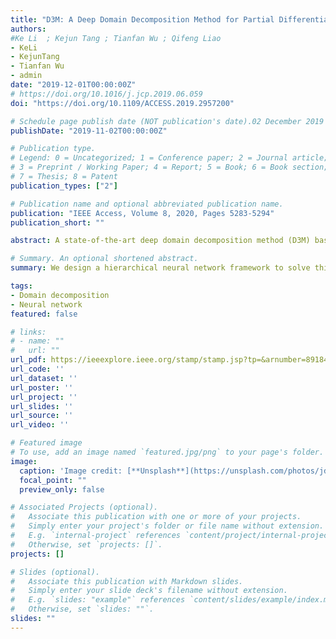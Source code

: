 ```yaml
---
title: "D3M: A Deep Domain Decomposition Method for Partial Differential Equations"
authors:
#Ke Li  ; Kejun Tang ; Tianfan Wu ; Qifeng Liao
- KeLi
- KejunTang
- Tianfan Wu
- admin
date: "2019-12-01T00:00:00Z"
# https://doi.org/10.1016/j.jcp.2019.06.059
doi: "https://doi.org/10.1109/ACCESS.2019.2957200"

# Schedule page publish date (NOT publication's date).02 December 2019
publishDate: "2019-11-02T00:00:00Z"

# Publication type.
# Legend: 0 = Uncategorized; 1 = Conference paper; 2 = Journal article;
# 3 = Preprint / Working Paper; 4 = Report; 5 = Book; 6 = Book section;
# 7 = Thesis; 8 = Patent
publication_types: ["2"]

# Publication name and optional abbreviated publication name.
publication: "IEEE Access, Volume 8, 2020, Pages 5283-5294"
publication_short: ""

abstract: A state-of-the-art deep domain decomposition method (D3M) based on the variational principle is proposed for partial differential equations (PDEs). The solution of PDEs can be formulated as the solution of a constrained optimization problem, and we design a hierarchical neural network framework to solve this optimization problem. Through decomposing a PDE system into components parts, our D3M builds local neural networks on physical subdomains independently (which can be implemented in parallel), so as to obtain efficient neural network approximations for complex problems. Our analysis shows that the D3M approximation solution converges to the exact solution of the underlying PDEs. The accuracy and the efficiency of D3M are validated and demonstrated with numerical experiments.

# Summary. An optional shortened abstract.
summary: We design a hierarchical neural network framework to solve this optimization problem.

tags:
- Domain decomposition
- Neural network
featured: false

# links:
# - name: ""
#   url: ""
url_pdf: https://ieeexplore.ieee.org/stamp/stamp.jsp?tp=&arnumber=8918421    
url_code: ''
url_dataset: ''
url_poster: ''
url_project: ''
url_slides: ''
url_source: ''
url_video: ''

# Featured image
# To use, add an image named `featured.jpg/png` to your page's folder. 
image:
  caption: 'Image credit: [**Unsplash**](https://unsplash.com/photos/jdD8gXaTZsc)'
  focal_point: ""
  preview_only: false

# Associated Projects (optional).
#   Associate this publication with one or more of your projects.
#   Simply enter your project's folder or file name without extension.
#   E.g. `internal-project` references `content/project/internal-project/index.md`.
#   Otherwise, set `projects: []`.
projects: []

# Slides (optional).
#   Associate this publication with Markdown slides.
#   Simply enter your slide deck's filename without extension.
#   E.g. `slides: "example"` references `content/slides/example/index.md`.
#   Otherwise, set `slides: ""`.
slides: ""
---
```


<!-- {{% alert note %}}
Click the *Cite* button above to demo the feature to enable visitors to import publication metadata into their reference management software.
{{% /alert %}}

{{% alert note %}}
Click the *Slides* button above to demo Academic's Markdown slides feature.
{{% /alert %}}

Supplementary notes can be added here, including [code and math](https://sourcethemes.com/academic/docs/writing-markdown-latex/). -->
